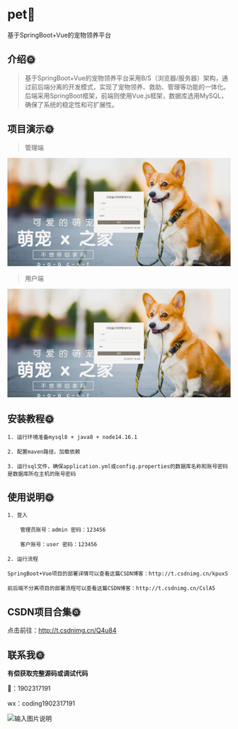#  pet🎂

基于SpringBoot+Vue的宠物领养平台

## 介绍🌞

> 基于SpringBoot+Vue的宠物领养平台采用B/S（浏览器/服务器）架构，通过前后端分离的开发模式，实现了宠物领养、救助、管理等功能的一体化。后端采用SpringBoot框架，前端则使用Vue.js框架，数据库选用MySQL，确保了系统的稳定性和可扩展性。

## 项目演示🌞

> 管理端

![346784366-af8d7294-c574-497b-bc7c-daaf942d1b05](files/346784366-af8d7294-c574-497b-bc7c-daaf942d1b05.gif)

> 用户端

![346784709-7ca193d1-3262-4542-9902-e01aacbdd1bd](files/346784709-7ca193d1-3262-4542-9902-e01aacbdd1bd.gif)



## 安装教程🌞

```
1. 运行环境准备mysql8 + java8 + node14.16.1

2. 配置maven路径，加载依赖

3. 运行sql文件，确保application.yml或config.properties的数据库名称和账号密码是数据库所在主机的账号密码
```



## 使用说明🌞

```
1. 登入

	管理员账号：admin 密码：123456

	客户账号：user 密码：123456
  
2. 运行流程

SpringBoot+Vue项目的部署详情可以查看这篇CSDN博客：http://t.csdnimg.cn/kpuxS

前后端不分离项目的部署流程可以查看这篇CSDN博客：http://t.csdnimg.cn/CslA5
```



## CSDN项目合集🌞

点击前往：http://t.csdnimg.cn/Q4u84



## 联系我🌞

**有偿获取完整源码或调试代码**

🐧：1902317191

wx：coding1902317191



![输入图片说明](https://gitee.com/luooin/liulangdongwujiuzhu/raw/main/files/image3.png)